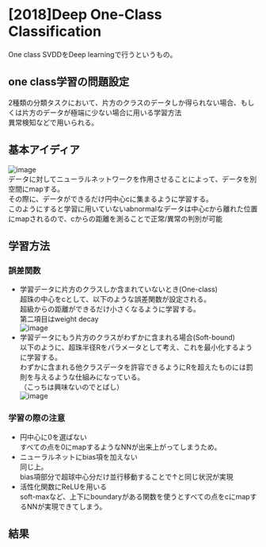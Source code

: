 # [2018]Deep One-Class Classification  
One class SVDDをDeep learningで行うというもの。

## one class学習の問題設定  
2種類の分類タスクにおいて、片方のクラスのデータしか得られない場合、もしくは片方のデータが極端に少ない場合に用いる学習方法  
異常検知などで用いられる。  

## 基本アイディア  
![image](https://user-images.githubusercontent.com/54636129/200241655-a61494d5-3cda-427b-a97d-4ca26aea5bc8.png)  
データに対してニューラルネットワークを作用させることによって、データを別空間にmapする。  
その際に、データができるだけ円中心cに集まるように学習する。  
このようにすると学習に用いていないabnormalなデータは中心cから離れた位置にmapされるので、cからの距離を測ることで正常/異常の判別が可能   
  
## 学習方法  
### 誤差関数  
- 学習データに片方のクラスしか含まれていないとき(One-class)  
  超珠の中心をcとして、以下のような誤差関数が設定される。  
  超級からの距離ができるだけ小さくなるように学習する。  
  第二項目はweight decay    
![image](https://user-images.githubusercontent.com/54636129/200242550-c5dd4919-567a-4108-bcd4-3b0cf0c15792.png)  
- 学習データにもう片方のクラスがわずかに含まれる場合(Soft-bound)  
以下のように、超珠半径Rをパラメータとして考え、これを最小化するように学習する。  
わずかに含まれる他クラスデータを許容できるようにRを超えたものには罰則を与えるような仕組みになっている。  
（こっちは興味ないのでとばし）   
![image](https://user-images.githubusercontent.com/54636129/200242389-692114cb-2758-48f0-8506-d5fbf5d33eec.png)  

### 学習の際の注意  
- 円中心に0を選ばない  
  すべての点を0にmapするようなNNが出来上がってしまうため。  
- ニューラルネットにbias項を加えない  
  同じ上。  
  bias項部分で超球中心分だけ並行移動することで↑と同じ状況が実現  
- 活性化関数にReLUを用いる  
  soft-maxなど、上下にboundaryがある関数を使うとすべての点をcにmapするNNが実現できてしまう。

## 結果  

